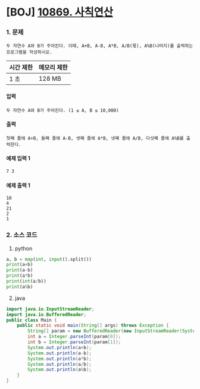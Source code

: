 # [BOJ] [10869. 사칙연산](https://www.acmicpc.net/problem/10869)

### 1. 문제

``` 두 자연수 A와 B가 주어진다. 이때, A+B, A-B, A*B, A/B(몫), A%B(나머지)를 출력하는 프로그램을 작성하시오. ```

| 시간 제한 | 메모리 제한 |
|:------|:-------| 
| 1 초   | 128 MB |


#### 입력

``` 두 자연수 A와 B가 주어진다. (1 ≤ A, B ≤ 10,000) ```

#### 출력

``` 첫째 줄에 A+B, 둘째 줄에 A-B, 셋째 줄에 A*B, 넷째 줄에 A/B, 다섯째 줄에 A%B를 출력한다. ```


#### 예제 입력 1

```
7 3
```

#### 예제 출력 1

```
10
4
21
2
1
```


### 2. 소스 코드

1. python

```python
a, b = map(int, input().split())
print(a+b)
print(a-b)
print(a*b)
print(int(a/b))
print(a%b)
```

2. java

```java
import java.io.InputStreamReader;
import java.io.BufferedReader;
public class Main {
    public static void main(String[] args) throws Exception {
        String[] param = new BufferedReader(new InputStreamReader(System.in)).readLine().split(" ");
        int a = Integer.parseInt(param[0]);
        int b = Integer.parseInt(param[1]);
        System.out.println(a+b);
        System.out.println(a-b);
        System.out.println(a*b);
        System.out.println(a/b);
        System.out.println(a%b);
    }
}
```
